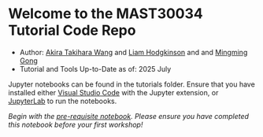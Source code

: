 # Welcome to the MAST30034 Tutorial Code Repo
- Author: [Akira Takihara Wang](https://github.com/VoLKyyyOG) and [Liam Hodgkinson](http://www.liamhodgkinson.com) and and [Mingming Gong](https://mingming-gong.github.io/)
- Tutorial and Tools Up-to-Date as of: 2025 July

Jupyter notebooks can be found in the tutorials folder. Ensure that you have installed either [Visual Studio Code](https://code.visualstudio.com/) with the Jupyter extension, or [JupyterLab](https://jupyterlab.readthedocs.io/) to run the notebooks.

*Begin with the [pre-requisite notebook](https://github.com/mingming-gong/MAST30034_Python/blob/main/tutorials/Python_PreReq_Notebook.ipynb). Please ensure you have completed this notebook before your first workshop!*
